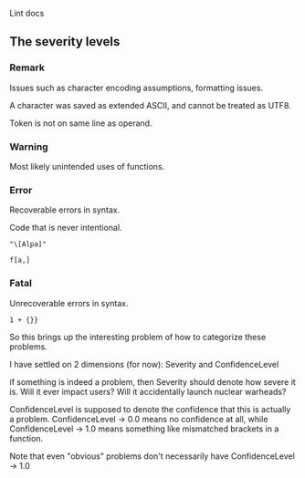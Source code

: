 Lint docs


## The severity levels

### Remark

Issues such as character encoding assumptions, formatting issues.

A character was saved as extended ASCII, and cannot be treated as UTF8.

Token is not on same line as operand.


### Warning

Most likely unintended uses of functions.


### Error

Recoverable errors in syntax.

Code that is never intentional.

`"\[Alpa]"`

`f[a,]`


### Fatal

Unrecoverable errors in syntax.

`1 + {}}`



So this brings up the interesting problem of how to categorize these problems.

I have settled on 2 dimensions (for now): Severity and ConfidenceLevel

if something is indeed a problem, then Severity should denote how severe it is. Will it ever impact users? Will it accidentally launch nuclear warheads?

ConfidenceLevel is supposed to denote the confidence that this is actually a problem. ConfidenceLevel -> 0.0 means no confidence at all, while ConfidenceLevel -> 1.0 means something like mismatched brackets in a function.

Note that even "obvious" problems don't necessarily have ConfidenceLevel -> 1.0
